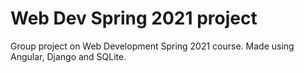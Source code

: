 # Web Dev Spring 2021 project
Group project on Web Development Spring 2021 course. Made using Angular, Django and SQLite.
